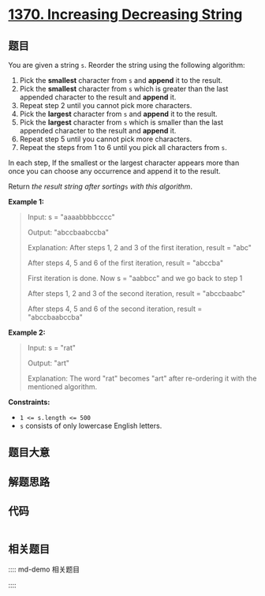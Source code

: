 # [1370. Increasing Decreasing String](https://leetcode.com/problems/increasing-decreasing-string/)

## 题目

You are given a string `s`. Reorder the string using the following algorithm:

  1. Pick the **smallest** character from `s` and **append** it to the result.
  2. Pick the **smallest** character from `s` which is greater than the last appended character to the result and **append** it.
  3. Repeat step 2 until you cannot pick more characters.
  4. Pick the **largest** character from `s` and **append** it to the result.
  5. Pick the **largest** character from `s` which is smaller than the last appended character to the result and **append** it.
  6. Repeat step 5 until you cannot pick more characters.
  7. Repeat the steps from 1 to 6 until you pick all characters from `s`.

In each step, If the smallest or the largest character appears more than once
you can choose any occurrence and append it to the result.

Return _the result string after sorting_`s` _with this algorithm_.



**Example 1:**

> Input: s = "aaaabbbbcccc"
> 
> Output: "abccbaabccba"
> 
> Explanation: After steps 1, 2 and 3 of the first iteration, result = "abc"
> 
> After steps 4, 5 and 6 of the first iteration, result = "abccba"
> 
> First iteration is done. Now s = "aabbcc" and we go back to step 1
> 
> After steps 1, 2 and 3 of the second iteration, result = "abccbaabc"
> 
> After steps 4, 5 and 6 of the second iteration, result = "abccbaabccba"

**Example 2:**

> Input: s = "rat"
> 
> Output: "art"
> 
> Explanation: The word "rat" becomes "art" after re-ordering it with the mentioned algorithm.

**Constraints:**

  * `1 <= s.length <= 500`
  * `s` consists of only lowercase English letters.


## 题目大意

## 解题思路

## 代码

```javascript

```

## 相关题目

:::: md-demo 相关题目

::::
